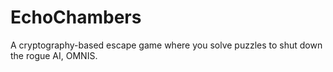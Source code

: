 # EchoChambers
A cryptography-based escape game where you solve puzzles to shut down the rogue AI, OMNIS.
